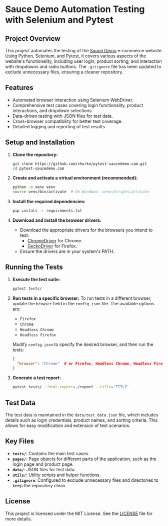 # Sauce Demo Automation Testing with Selenium and Pytest

## Project Overview

This project automates the testing of the [Sauce Demo](https://www.saucedemo.com) e-commerce website. Using Python, Selenium, and Pytest, it covers various aspects of the website's functionality, including user login, product sorting, and interaction with dropdowns and radio buttons. The `.gitignore` file has been updated to exclude unnecessary files, ensuring a cleaner repository.

## Features

- Automated browser interaction using Selenium WebDriver.
- Comprehensive test cases covering login functionality, product interactions, and dropdown selections.
- Data-driven testing with JSON files for test data.
- Cross-browser compatibility for better test coverage.
- Detailed logging and reporting of test results.

## Setup and Installation

1. **Clone the repository:**
    ```bash
    git clone https://github.com/zhorko/pytest-saucedemo.com.git
    cd pytest-saucedemo.com
    ```

2. **Create and activate a virtual environment (recommended):**
    ```bash
    python -m venv venv
    source venv/bin/activate  # On Windows: venv\Scripts\activate
    ```

3. **Install the required dependencies:**
    ```bash
    pip install -r requirements.txt
    ```

4. **Download and install the browser drivers:**
    - Download the appropriate drivers for the browsers you intend to test:
        - [ChromeDriver](https://sites.google.com/a/chromium.org/chromedriver/downloads) for Chrome.
        - [GeckoDriver](https://github.com/mozilla/geckodriver/releases) for Firefox.
    - Ensure the drivers are in your system's PATH.

## Running the Tests

1. **Execute the test suite:**
    ```bash
    pytest tests/
    ```

2. **Run tests in a specific browser:**
    To run tests in a different browser, update the `browser` field in the `config.json` file. The available options are:

    - `Firefox`
    - `Chrome`
    - `Headless Chrome`
    - `Headless Firefox`

    Modify `config.json` to specify the desired browser, and then run the tests:
    ```json
    {
      "browser": "Chrome"  # or Firefox, Headless Chrome, Headless Firefox
    }
    ```

3. **Generate a test report:**
    ```bash
   pytest tests/ --html-report=./report --title='TITLE'   
    ```

## Test Data

The test data is maintained in the `data/test_data.json` file, which includes details such as login credentials, product names, and sorting criteria. This allows for easy modification and extension of test scenarios.

## Key Files

- **`tests/`**: Contains the main test cases.
- **`pages/`**: Page objects for different parts of the application, such as the login page and product page.
- **`data/`**: JSON files for test data.
- **`utils/`**: Utility scripts and helper functions.
- **`.gitignore`**: Configured to exclude unnecessary files and directories to keep the repository clean.

## License

This project is licensed under the MIT License. See the [LICENSE](LICENSE) file for more details.
